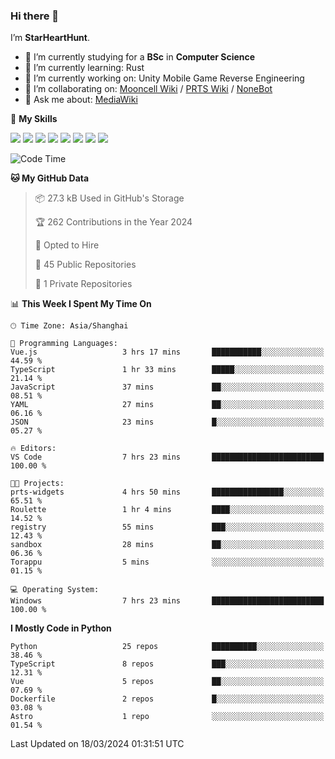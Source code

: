 ### Hi there 👋

I’m **StarHeartHunt**.

- 🏫 I’m currently studying for a **BSc** in **Computer Science**
- 🌱 I’m currently learning: Rust
- 🔭 I’m currently working on: Unity Mobile Game Reverse Engineering
- 👯 I’m collaborating on: [Mooncell Wiki](https://fgo.wiki/) / [PRTS Wiki](http://prts.wiki/) / [NoneBot](https://github.com/nonebot)
- 💬 Ask me about: [MediaWiki](https://www.mediawiki.org)

🌟 **My Skills**

![](https://img.shields.io/badge/-Python-3e74a2?style=flat-square&logo=Python&logoColor=fff)
![](https://img.shields.io/badge/-Node.js-339933?style=flat-square&logo=node.js&logoColor=fff)
![](https://img.shields.io/badge/-Vue-4fc08d?style=flat-square&logo=vue.js&logoColor=fff)
![](https://img.shields.io/badge/-React-2d98ce?style=flat-square&logo=React&logoColor=fff)
![](https://img.shields.io/badge/-TypeScript-3178C6?style=flat-square&logo=TypeScript&logoColor=fff)
![](https://img.shields.io/badge/-Docker-2496ED?style=flat-square&logo=Docker&logoColor=fff)
![](https://img.shields.io/badge/-Linux-000000?style=flat-square&logo=Linux&logoColor=fff)
![](https://img.shields.io/badge/-Dotnet-512bd4?style=flat-square&logo=.net&logoColor=fff)

<!--START_SECTION:waka-->
![Code Time](http://img.shields.io/badge/Code%20Time-920%20hrs%2014%20mins-blue)

**🐱 My GitHub Data** 

> 📦 27.3 kB Used in GitHub's Storage 
 > 
> 🏆 262 Contributions in the Year 2024
 > 
> 💼 Opted to Hire
 > 
> 📜 45 Public Repositories 
 > 
> 🔑 1 Private Repositories 
 > 
📊 **This Week I Spent My Time On** 

```text
🕑︎ Time Zone: Asia/Shanghai

💬 Programming Languages: 
Vue.js                   3 hrs 17 mins       ███████████░░░░░░░░░░░░░░   44.59 % 
TypeScript               1 hr 33 mins        █████░░░░░░░░░░░░░░░░░░░░   21.14 % 
JavaScript               37 mins             ██░░░░░░░░░░░░░░░░░░░░░░░   08.51 % 
YAML                     27 mins             ██░░░░░░░░░░░░░░░░░░░░░░░   06.16 % 
JSON                     23 mins             █░░░░░░░░░░░░░░░░░░░░░░░░   05.27 % 

🔥 Editors: 
VS Code                  7 hrs 23 mins       █████████████████████████   100.00 % 

🐱‍💻 Projects: 
prts-widgets             4 hrs 50 mins       ████████████████░░░░░░░░░   65.51 % 
Roulette                 1 hr 4 mins         ████░░░░░░░░░░░░░░░░░░░░░   14.52 % 
registry                 55 mins             ███░░░░░░░░░░░░░░░░░░░░░░   12.43 % 
sandbox                  28 mins             ██░░░░░░░░░░░░░░░░░░░░░░░   06.36 % 
Torappu                  5 mins              ░░░░░░░░░░░░░░░░░░░░░░░░░   01.15 % 

💻 Operating System: 
Windows                  7 hrs 23 mins       █████████████████████████   100.00 % 
```

**I Mostly Code in Python** 

```text
Python                   25 repos            ██████████░░░░░░░░░░░░░░░   38.46 % 
TypeScript               8 repos             ███░░░░░░░░░░░░░░░░░░░░░░   12.31 % 
Vue                      5 repos             ██░░░░░░░░░░░░░░░░░░░░░░░   07.69 % 
Dockerfile               2 repos             █░░░░░░░░░░░░░░░░░░░░░░░░   03.08 % 
Astro                    1 repo              ░░░░░░░░░░░░░░░░░░░░░░░░░   01.54 % 
```




 Last Updated on 18/03/2024 01:31:51 UTC
<!--END_SECTION:waka-->
